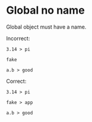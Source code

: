 # Global no name

Global object must have a name.

Incorrect:

```eo
3.14 > pi

fake

a.b > good
```

Correct:

```eo
3.14 > pi

fake > app

a.b > good
```
